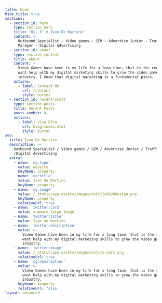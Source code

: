 ```yaml
---
title: Home
hide_title: true
sections:
  - section_id: hero
    type: section_hero
    title: 'Hi, I''m Ivan De Martino'
    content: >
      Outbound Specialist - Video games - SEM - Advertise Junior - Traffic
      Manager - Digital Advertising
  - section_id: about
    type: section_content
    title: About
    content: >
      Video Games have been in my life for a long time, that is the reason I
      want help with my digital marketing skills to grow the video game
      industry. I know that digital marketing is a fundamental piece.
    actions:
      - label: Contact Me
        url: /contact
        style: button
  - section_id: recent-posts
    type: section_posts
    title: Recent Posts
    posts_number: 4
    actions:
      - label: View Blog
        url: blog/index.html
        style: button
seo:
  title: Ivan De Martino
  description: >-
    Outbound Specialist / Video games / SEM / Advertise Junior / Traffic Manager
    /Digital Advertising
  extra:
    - name: 'og:type'
      value: website
      keyName: property
    - name: 'og:title'
      value: Ivan De Martino
      keyName: property
    - name: 'og:image'
      value: /_static/app-assets/images/Untitled%20design.png
      keyName: property
      relativeUrl: true
    - name: 'twitter:card'
      value: summary_large_image
    - name: 'twitter:title'
      value: Ivan De Martino
    - name: 'twitter:description'
      value: >-
        Video Games have been in my life for a long time, that is the reason I
        want help with my digital marketing skills to grow the video game
        industry.
    - name: 'twitter:image'
      value: /_static/app-assets/images/polite-mars.png
      relativeUrl: true
    - name: 'og:description'
      value: >-
        Video Games have been in my life for a long time, that is the reason I
        want help with my digital marketing skills to grow the video game
        industry.
      keyName: property
      relativeUrl: false
layout: advanced
---
```

